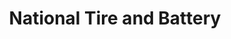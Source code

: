 ---
title: "National Tire and Battery"
url: /birmingham/national-tire-and-battery/
shop: Autowerkstatt
---